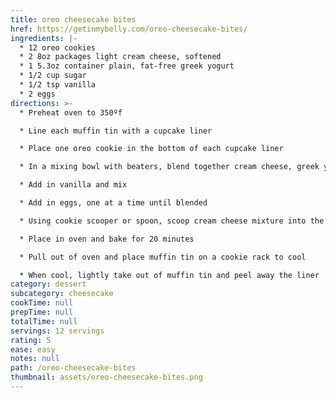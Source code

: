 ```yaml
---
title: oreo cheesecake bites
href: https://getinmybelly.com/oreo-cheesecake-bites/
ingredients: |-
  * 12 oreo cookies
  * 2 8oz packages light cream cheese, softened
  * 1 5.3oz container plain, fat-free greek yogurt
  * 1/2 cup sugar
  * 1/2 tsp vanilla
  * 2 eggs
directions: >-
  * Preheat oven to 350ºf

  * Line each muffin tin with a cupcake liner

  * Place one oreo cookie in the bottom of each cupcake liner

  * In a mixing bowl with beaters, blend together cream cheese, greek yogurt and sugar until thoroughly combined

  * Add in vanilla and mix

  * Add in eggs, one at a time until blended

  * Using cookie scooper or spoon, scoop cream cheese mixture into the muffin tin, over the oreo in the bottom

  * Place in oven and bake for 20 minutes

  * Pull out of oven and place muffin tin on a cookie rack to cool

  * When cool, lightly take out of muffin tin and peel away the liner
category: dessert
subcategory: cheesecake
cookTime: null
prepTime: null
totalTime: null
servings: 12 servings
rating: 5
ease: easy
notes: null
path: /oreo-cheesecake-bites
thumbnail: assets/oreo-cheesecake-bites.png
---
```

